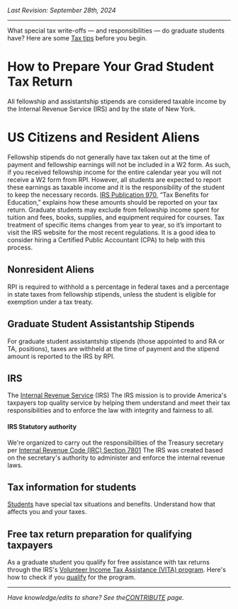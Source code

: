 _Last Revision: September 28th, 2024_

---

What special tax write-offs — and responsibilities — do graduate students have? 
Here are some [Tax tips](https://optimataxrelief.com/blog/tax-tips-for-grad-students/) before you begin.
# How to Prepare Your Grad Student Tax Return
All fellowship and assistantship stipends are considered taxable income by the Internal Revenue Service (IRS) and by the state of New York.
# US Citizens and Resident Aliens
Fellowship stipends do not generally have tax taken out at the time of payment and fellowship earnings will not be included in a W2 form. As such, if you received fellowship income for the entire calendar year you will not receive a W2 form from RPI. However, all students are expected to report these earnings as taxable income and it is the responsibility of the student to keep the necessary records. [IRS Publication 970](https://www.irs.gov/forms-pubs/about-publication-970), “Tax Benefits for Education,” explains how these amounts should be reported on your tax return. Graduate students may exclude from fellowship income spent for tuition and fees, books, supplies, and equipment required for courses. Tax treatment of specific items changes from year to year, so it’s important to visit the IRS website for the most recent regulations. It is a good idea to consider hiring a Certified Public Accountant (CPA) to help with this process.
## Nonresident Aliens
RPI is required to withhold a s percentage in federal taxes and a percentage in state taxes from fellowship stipends, unless the student is eligible for exemption under a tax treaty.

## Graduate Student Assistantship Stipends
For graduate student assistantship stipends (those appointed to and RA or TA, positions), taxes are withheld at the time of payment and the stipend amount is reported to the IRS by RPI. 
## IRS
The [Internal Revenue Service](https://www.irs.gov/) (IRS) The IRS mission is to provide America's taxpayers top quality service by helping them understand and meet their tax responsibilities and to enforce the law with integrity and fairness to all.
#### IRS Statutory authority
We're organized to carry out the responsibilities of the Treasury secretary per [Internal Revenue Code (IRC) Section 7801](https://www.law.cornell.edu/uscode/text/26/7801) The IRS was created based on the secretary's authority to administer and enforce the internal revenue laws.

## Tax information for students
[Students](https://www.irs.gov/individuals/students) have special tax situations and benefits. Understand how that affects you and your taxes.

## Free tax return preparation for qualifying taxpayers
As a graduate student you qualify for free assistance with tax returns through the 
IRS's [Volunteer Income Tax Assistance (VITA) program](https://www.irs.gov/individuals/free-tax-return-preparation-for-qualifying-taxpayers). Here's how to check if you [qualify](https://www.unitedwaygcr.org/cash/free-tax-prep) for the program.


---
_Have knowledge/edits to share? See the[CONTRIBUTE](../CONTRIBUTE.md) page._